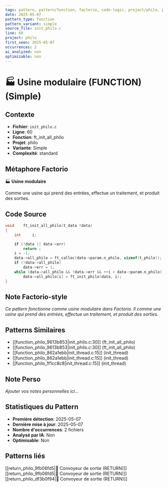 ```yaml
---
tags: pattern, pattern/function, factorio, code-logic, project/philo, pattern/variant/simple
date: 2025-05-07
pattern_type: function
pattern_variant: simple
source_file: init_philo.c
line: 60
project: philo
first_seen: 2025-05-07
occurrences: 2
ai_analyzed: non
optimizable: non
---
```


# 🏭 Usine modulaire (FUNCTION) (Simple)

## Contexte
- **Fichier**: `init_philo.c`
- **Ligne**: 60
- **Fonction**: ft_init_all_philo
- **Projet**: philo
- **Variante**: Simple
- **Complexité**: standard

## Métaphore Factorio
🏭 **Usine modulaire**

Comme une usine qui prend des entrées, effectue un traitement, et produit des sorties.

## Code Source
```c
void	ft_init_all_philo(t_data *data)
{
	int		i;

	if (!data || data->err)
		return ;
	i = -1;
	data->all_philo = ft_calloc(data->param.n_philo, sizeof(t_philo));
	if (!data->all_philo)
		data->err = 1;
	while (data->all_philo && !data->err && ++i < data->param.n_philo)
		data->all_philo[i] = ft_init_philo(data, i);
}
```

## Note Factorio-style
*Ce pattern fonctionne comme usine modulaire dans Factorio. Il comme une usine qui prend des entrées, effectue un traitement, et produit des sorties.*

## Patterns Similaires
- [[function_philo_9613b853|init_philo.c:30]] (ft_init_all_philo)
- [[function_philo_9613b853|init_philo.c:30]] (ft_init_all_philo)
- [[function_philo_862a1ebb|init_thread.c:15]] (init_thread)
- [[function_philo_862a1ebb|init_thread.c:15]] (init_thread)
- [[function_philo_1f1cc8c8|init_thread.c:15]] (init_thread)

## Note Perso
*Ajouter vos notes personnelles ici...*

## Statistiques du Pattern
- **Première détection**: 2025-05-07
- **Dernière mise à jour**: 2025-05-07
- **Nombre d'occurrences**: 2 fichiers
- **Analysé par IA**: Non
- **Optimisable**: Non

## Patterns liés
[[return_philo_9fb06fd5|🚚 Convoyeur de sortie (RETURN)]]
[[return_philo_9fb06fd5|🚚 Convoyeur de sortie (RETURN)]]
[[return_philo_df3b0f94|🚚 Convoyeur de sortie (RETURN)]]

